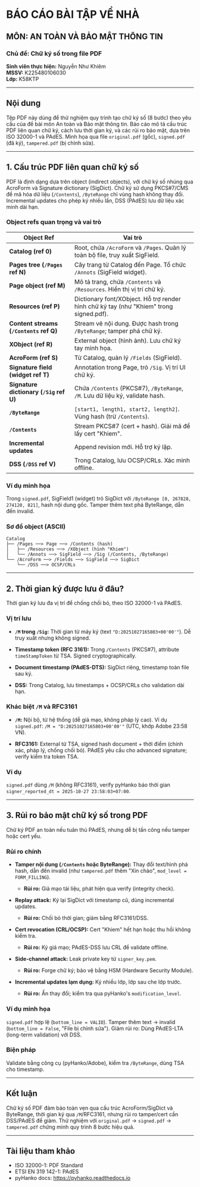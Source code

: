 # BÁO CÁO BÀI TẬP VỀ NHÀ  
## MÔN: AN TOÀN VÀ BẢO MẬT THÔNG TIN

### Chủ đề: Chữ ký số trong file PDF

**Sinh viên thực hiện:** Nguyễn Như Khiêm  
**MSSV:** K225480106030  
**Lớp:** K58KTP

---

## Nội dung

Tệp PDF này dùng để thử nghiệm quy trình tạo chữ ký số (8 bước) theo yêu cầu của đề bài môn An toàn và Bảo mật thông tin. Báo cáo mô tả cấu trúc PDF liên quan chữ ký, cách lưu thời gian ký, và các rủi ro bảo mật, dựa trên ISO 32000-1 và PAdES. Minh họa qua file `original.pdf` (gốc), `signed.pdf` (đã ký), `tampered.pdf` (bị chỉnh sửa).

---

## 1. Cấu trúc PDF liên quan chữ ký số

PDF là định dạng dựa trên object (indirect objects), với chữ ký số nhúng qua AcroForm và Signature dictionary (SigDict). Chữ ký sử dụng PKCS#7/CMS để mã hóa dữ liệu (`/Contents`), `/ByteRange` chỉ vùng hash không thay đổi. Incremental updates cho phép ký nhiều lần, DSS (PAdES) lưu dữ liệu xác minh dài hạn.

### Object refs quan trọng và vai trò

| Object Ref | Vai trò |
|------------|---------|
| **Catalog (ref 0)** | Root, chứa `/AcroForm` và `/Pages`. Quản lý toàn bộ file, truy xuất SigField. |
| **Pages tree (`/Pages` ref N)** | Cây trang từ Catalog đến Page. Tổ chức `/Annots` (SigField widget). |
| **Page object (ref M)** | Mô tả trang, chứa `/Contents` và `/Resources`. Hiển thị vị trí chữ ký. |
| **Resources (ref P)** | Dictionary font/XObject. Hỗ trợ render hình chữ ký tay (như "Khiem" trong signed.pdf). |
| **Content streams (`/Contents` ref Q)** | Stream vẽ nội dung. Được hash trong `/ByteRange`; tamper phá chữ ký. |
| **XObject (ref R)** | External object (hình ảnh). Lưu chữ ký tay minh họa. |
| **AcroForm (ref S)** | Từ Catalog, quản lý `/Fields` (SigField). |
| **Signature field (widget ref T)** | Annotation trong Page, trỏ `/Sig`. Vị trí UI chữ ký. |
| **Signature dictionary (`/Sig` ref U)** | Chứa `/Contents` (PKCS#7), `/ByteRange`, `/M`. Lưu dữ liệu ký, validate hash. |
| **`/ByteRange`** | `[start1, length1, start2, length2]`. Vùng hash (trừ `/Contents`). |
| **`/Contents`** | Stream PKCS#7 (cert + hash). Giải mã để lấy cert "Khiem". |
| **Incremental updates** | Append revision mới. Hỗ trợ ký lặp. |
| **DSS (`/DSS` ref V)** | Trong Catalog, lưu OCSP/CRLs. Xác minh offline. |

### Ví dụ minh họa

Trong `signed.pdf`, SigField1 (widget) trỏ SigDict với `/ByteRange [0, 267828, 274120, 821]`, hash nội dung gốc. Tamper thêm text phá ByteRange, dẫn đến invalid.

### Sơ đồ object (ASCII)

```
Catalog
├── /Pages ──> Page ──> /Contents (hash)
│   ├── /Resources ──> /XObject (hình "Khiem")
│   └── /Annots ──> SigField ──> /Sig (/Contents, /ByteRange)
└── /AcroForm ──> /Fields ──> SigField ──> SigDict
    └── /DSS ──> OCSP/CRLs
```

---

## 2. Thời gian ký được lưu ở đâu?

Thời gian ký lưu đa vị trí để chống chối bỏ, theo ISO 32000-1 và PAdES.

### Vị trí lưu

- **`/M` trong `/Sig`:** Thời gian từ máy ký (text `"D:20251027165803+00'00'"`). Dễ truy xuất nhưng không signed.

- **Timestamp token (RFC 3161):** Trong `/Contents` (PKCS#7), attribute `timeStampToken` từ TSA. Signed cryptographically.

- **Document timestamp (PAdES-DTS):** SigDict riêng, timestamp toàn file sau ký.

- **DSS:** Trong Catalog, lưu timestamps + OCSP/CRLs cho validation dài hạn.

### Khác biệt `/M` và RFC3161

- **`/M`:** Nội bộ, từ hệ thống (dễ giả mạo, không pháp lý cao). Ví dụ `signed.pdf`: `/M = "D:20251027165803+00'00'"` (UTC, khớp Adobe 23:58 VN).

- **RFC3161:** External từ TSA, signed hash document + thời điểm (chính xác, pháp lý, chống chối bỏ). PAdES yêu cầu cho advanced signature; verify kiểm tra token TSA.

### Ví dụ

`signed.pdf` dùng `/M` (không RFC3161), verify pyHanko báo thời gian `signer_reported_dt = 2025-10-27 23:58:03+07:00`.

---

## 3. Rủi ro bảo mật chữ ký số trong PDF

Chữ ký PDF an toàn nếu tuân thủ PAdES, nhưng dễ bị tấn công nếu tamper hoặc cert yếu.

### Rủi ro chính

- **Tamper nội dung (`/Contents` hoặc ByteRange):** Thay đổi text/hình phá hash, dẫn đến invalid (như `tampered.pdf` thêm "Xin chào", `mod_level = FORM_FILLING`). 
  - **Rủi ro:** Giả mạo tài liệu, phát hiện qua verify (integrity check).

- **Replay attack:** Ký lại SigDict với timestamp cũ, dùng incremental updates. 
  - **Rủi ro:** Chối bỏ thời gian; giảm bằng RFC3161/DSS.

- **Cert revocation (CRL/OCSP):** Cert "Khiem" hết hạn hoặc thu hồi không kiểm tra. 
  - **Rủi ro:** Ký giả mạo; PAdES-DSS lưu CRL để validate offline.

- **Side-channel attack:** Leak private key từ `signer_key.pem`. 
  - **Rủi ro:** Forge chữ ký; bảo vệ bằng HSM (Hardware Security Module).

- **Incremental updates lạm dụng:** Ký nhiều lớp, lớp sau che lớp trước. 
  - **Rủi ro:** Ẩn thay đổi; kiểm tra qua pyHanko's `modification_level`.

### Ví dụ minh họa

`signed.pdf` hợp lệ (`bottom_line = VALID`). Tamper thêm text → invalid (`bottom_line = False`, "File bị chỉnh sửa"). Giảm rủi ro: Dùng PAdES-LTA (long-term validation) với DSS.

### Biện pháp

Validate bằng công cụ (pyHanko/Adobe), kiểm tra `/ByteRange`, dùng TSA cho timestamp.

---

## Kết luận

Chữ ký số PDF đảm bảo toàn vẹn qua cấu trúc AcroForm/SigDict và ByteRange, thời gian ký qua `/M`/RFC3161, nhưng rủi ro tamper/cert cần DSS/PAdES để giảm. Thử nghiệm với `original.pdf` → `signed.pdf` → `tampered.pdf` chứng minh quy trình 8 bước hiệu quả.

---

## Tài liệu tham khảo

- ISO 32000-1: PDF Standard
- ETSI EN 319 142-1: PAdES
- pyHanko docs: https://pyhanko.readthedocs.io

